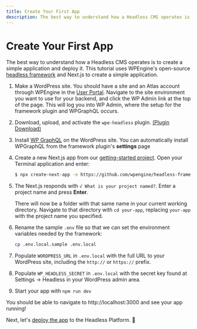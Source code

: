 ```yaml
---
title: Create Your First App
description: The best way to understand how a Headless CMS operates is to create a simple application and deploy it. Use WPEngine's headless framework to create a simple application.
---
```


# Create Your First App

The best way to understand how a Headless CMS operates is to create a simple application and deploy it. This tutorial uses WPEngine's open-source [headless framework](https://github.com/wpengine/headless-framework) and Next.js to create a simple application.

1. Make a WordPress site. You should have a site and an Atlas account through WPEngine in the [User Portal](https://my.wpengine.com). Navigate to the site environment you want to use for your backend, and click the WP Admin link at the top of the page. This will log you into WP Admin, where the setup for the framework plugin and WPGraphQL occurs.
1. Download, upload, and activate the `wpe-headless` plugin. [(Plugin Download)](https://wp-product-info.wpesvc.net/v1/plugins/wpe-headless?download)
1. Install [WP GraphQL](https://wordpress.org/plugins/wp-graphql/) on the WordPress site. You can automatically install WPGraphQL from the framework plugin's **settings** page
1. Create a new Next.js app from our [getting-started project](https://github.com/wpengine/headless-framework/tree/canary/examples/getting-started). Open your Terminal application and enter:

   ```bash
   $ npx create-next-app -e https://github.com/wpengine/headless-framework/tree/canary --example-path examples/getting-started --use-npm
   ```

1. The Next.js responds with `√ What is your project named?`.  Enter a project name and press **Enter**.

	There will now be a folder with that same name in your current working directory. Navigate to that directory with `cd your-app`, replacing `your-app` with the project name you specified.

1. Rename the sample `.env` file so that we can set the environment variables needed by the framework:

   ```bash
   cp .env.local.sample .env.local
   ```

1. Populate `WORDPRESS_URL` in `.env.local` with the full URL to your WordPress site, including the `http://` or `https://` prefix.
1. Populate `WP_HEADLESS_SECRET` in `.env.local` with the secret key found at Settings → Headless in your WordPress admin area.
1. Start your app with `npm run dev`

You should be able to navigate to http://localhost:3000 and see your app running!

Next, let's [deploy the app](/guides/getting-started/deploy-app) to the Headless Platform. :rocket:  